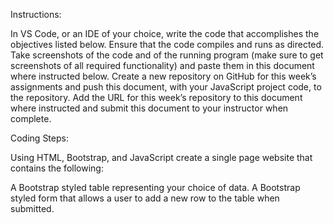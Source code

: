 Instructions: 

In VS Code, or an IDE of your choice, write the code that accomplishes the objectives listed below. 
Ensure that the code compiles and runs as directed. 
Take screenshots of the code and of the running program (make sure to get screenshots of all required functionality) and paste them in this document where instructed below. 
Create a new repository on GitHub for this week’s assignments and push this document, with your JavaScript project code, to the repository. 
Add the URL for this week’s repository to this document where instructed and submit this document to your instructor when complete.

Coding Steps:

Using HTML, Bootstrap, and JavaScript create a single page website that contains the following:

A Bootstrap styled table representing your choice of data.
A Bootstrap styled form that allows a user to add a new row to the table when submitted.

